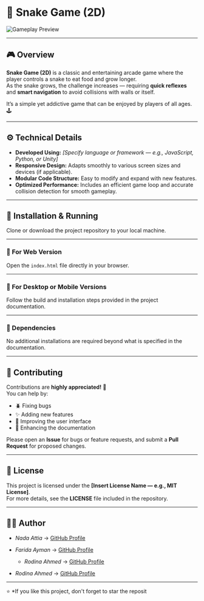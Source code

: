 # 🐍 Snake Game (2D)

![Gameplay Preview](https://github.com/user-attachments/assets/6216e338-10fe-4905-ab4f-68c2f4dc5210)

---

## 🎮 Overview
**Snake Game (2D)** is a classic and entertaining arcade game where the player controls a snake to eat food and grow longer.  
As the snake grows, the challenge increases — requiring **quick reflexes** and **smart navigation** to avoid collisions with walls or itself.  

It’s a simple yet addictive game that can be enjoyed by players of all ages. 🕹️  

---

## ⚙️ Technical Details
- **Developed Using:** *[Specify language or framework — e.g., JavaScript, Python, or Unity]*  
- **Responsive Design:** Adapts smoothly to various screen sizes and devices (if applicable).  
- **Modular Code Structure:** Easy to modify and expand with new features.  
- **Optimized Performance:** Includes an efficient game loop and accurate collision detection for smooth gameplay.  

---
## 🚀 Installation & Running

Clone or download the project repository to your local machine.

---

### 🔹 For Web Version
Open the `index.html` file directly in your browser.

---

### 🔹 For Desktop or Mobile Versions
Follow the build and installation steps provided in the project documentation.

---

### 🔹 Dependencies
No additional installations are required beyond what is specified in the documentation.

---

## 🤝 Contributing

Contributions are **highly appreciated!** 💪  
You can help by:

- 🪲 Fixing bugs  
- ✨ Adding new features  
- 🎨 Improving the user interface  
- 📝 Enhancing the documentation  

Please open an **Issue** for bugs or feature requests, and submit a **Pull Request** for proposed changes.

---

## 📜 License

This project is licensed under the **[Insert License Name — e.g., MIT License]**.  
For more details, see the **LICENSE** file included in the repository.

---

## 🧑‍💻 Author

- *Nada Attia* → [GitHub Profile](https://github.com/NadaAttia04)  
- *Farida Ayman* → [GitHub Profile](https://github.com/FaridaAyman)
  - *Rodina Ahmed* → [GitHub Profile](https://github.com/RodinaAhmed)

- *Rodina Ahmed* → [GitHub Profile](https://github.com/RodinaAhmed)

---

⭐ *If you like this project, don't forget to star the reposit

